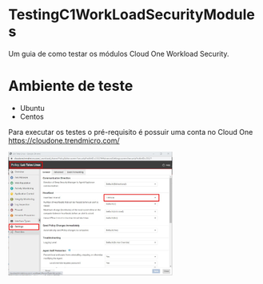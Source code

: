 # TestingC1WorkLoadSecurityModules
Um guia de como testar os módulos Cloud One Workload Security.


# Ambiente de teste
* Ubuntu
* Centos

Para executar os testes o pré-requisito é possuir uma conta no Cloud One https://cloudone.trendmicro.com/




<img src="PolicyLinux.jpg" alt="ADD Azure" width="65%"> </img>
